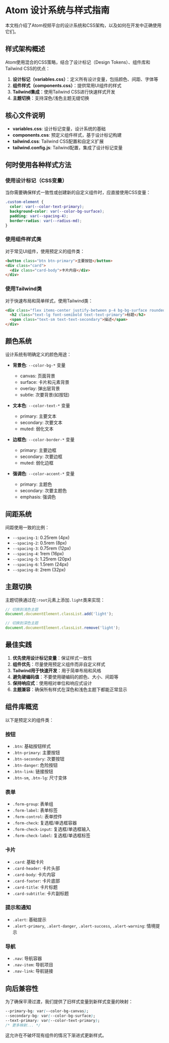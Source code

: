 # Atom 设计系统与样式指南

本文档介绍了Atom视频平台的设计系统和CSS架构，以及如何在开发中正确使用它们。

## 样式架构概述

Atom使用混合的CSS策略，结合了设计标记（Design Tokens）、组件库和Tailwind CSS的优点：

1. **设计标记（variables.css）**：定义所有设计变量，包括颜色、间距、字体等
2. **组件样式（components.css）**：提供常用UI组件的样式
3. **Tailwind集成**：使用Tailwind CSS进行快速样式开发
4. **主题切换**：支持深色/浅色主题无缝切换

## 核心文件说明

- **variables.css**: 设计标记变量，设计系统的基础
- **components.css**: 预定义组件样式，基于设计标记构建
- **tailwind.css**: Tailwind CSS配置和自定义扩展
- **tailwind.config.js**: Tailwind配置，集成了设计标记变量

## 何时使用各种样式方法

### 使用设计标记（CSS变量）

当你需要确保样式一致性或创建新的自定义组件时，应直接使用CSS变量：

```css
.custom-element {
  color: var(--color-text-primary);
  background-color: var(--color-bg-surface);
  padding: var(--spacing-4);
  border-radius: var(--radius-md);
}
```

### 使用组件样式类

对于常见UI组件，使用预定义的组件类：

```html
<button class="btn btn-primary">主要按钮</button>
<div class="card">
  <div class="card-body">卡片内容</div>
</div>
```

### 使用Tailwind类

对于快速布局和简单样式，使用Tailwind类：

```html
<div class="flex items-center justify-between p-4 bg-bg-surface rounded-lg">
  <h2 class="text-lg font-semibold text-text-primary">标题</h2>
  <span class="text-sm text-text-secondary">描述</span>
</div>
```

## 颜色系统

设计系统有明确定义的颜色用途：

- **背景色**: `--color-bg-*` 变量
  - canvas: 页面背景
  - surface: 卡片和元素背景
  - overlay: 弹出层背景
  - subtle: 次要背景(如按钮)
  
- **文本色**: `--color-text-*` 变量
  - primary: 主要文本
  - secondary: 次要文本
  - muted: 弱化文本
  
- **边框色**: `--color-border-*` 变量
  - primary: 主要边框
  - secondary: 次要边框
  - muted: 弱化边框
  
- **强调色**: `--color-accent-*` 变量
  - primary: 主题色
  - secondary: 次要主题色
  - emphasis: 强调色

## 间距系统

间距使用一致的比例：

- `--spacing-1`: 0.25rem (4px)
- `--spacing-2`: 0.5rem (8px)
- `--spacing-3`: 0.75rem (12px)
- `--spacing-4`: 1rem (16px)
- `--spacing-5`: 1.25rem (20px)
- `--spacing-6`: 1.5rem (24px)
- `--spacing-8`: 2rem (32px)

## 主题切换

主题切换通过在`:root`元素上添加`.light`类来实现：

```js
// 切换到浅色主题
document.documentElement.classList.add('light');

// 切换到深色主题
document.documentElement.classList.remove('light');
```

## 最佳实践

1. **优先使用设计标记变量**：保证样式一致性
2. **组件优先**：尽量使用预定义组件而非自定义样式
3. **Tailwind用于快速开发**：用于简单布局和风格
4. **避免硬编码值**：不要使用硬编码的颜色、大小、间距等
5. **保持响应式**：使用相对单位和响应式设计
6. **主题兼容**：确保所有样式在深色和浅色主题下都能正常显示

## 组件库概览

以下是预定义的组件类：

### 按钮

- `.btn`: 基础按钮样式
- `.btn-primary`: 主要按钮
- `.btn-secondary`: 次要按钮
- `.btn-danger`: 危险按钮
- `.btn-link`: 链接按钮
- `.btn-sm`, `.btn-lg`: 尺寸变体

### 表单

- `.form-group`: 表单组
- `.form-label`: 表单标签
- `.form-control`: 表单控件
- `.form-check`: 复选框/单选框容器
- `.form-check-input`: 复选框/单选框输入
- `.form-check-label`: 复选框/单选框标签

### 卡片

- `.card`: 基础卡片
- `.card-header`: 卡片头部
- `.card-body`: 卡片内容
- `.card-footer`: 卡片底部
- `.card-title`: 卡片标题
- `.card-subtitle`: 卡片副标题

### 提示和通知

- `.alert`: 基础提示
- `.alert-primary`, `.alert-danger`, `.alert-success`, `.alert-warning`: 情境提示

### 导航

- `.nav`: 导航容器
- `.nav-item`: 导航项目
- `.nav-link`: 导航链接

## 向后兼容性

为了确保平滑过渡，我们提供了旧样式变量到新样式变量的映射：

```css
--primary-bg: var(--color-bg-canvas);
--secondary-bg: var(--color-bg-surface);
--text-primary: var(--color-text-primary);
/* 更多映射... */
```

这允许在不破坏现有组件的情况下渐进式更新样式。 